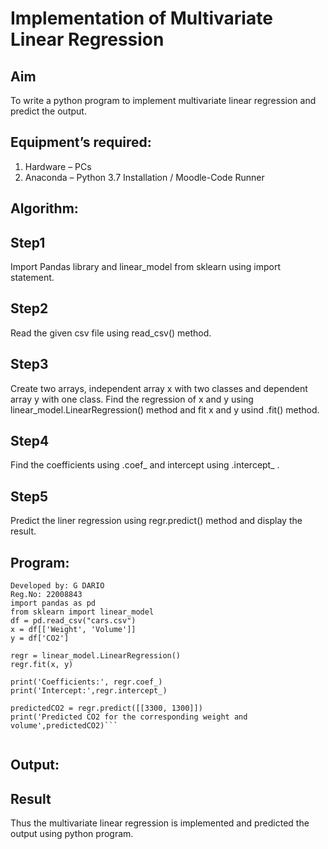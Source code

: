 # Implementation of Multivariate Linear Regression
## Aim
To write a python program to implement multivariate linear regression and predict the output.
## Equipment’s required:
1.	Hardware – PCs
2.	Anaconda – Python 3.7 Installation / Moodle-Code Runner
## Algorithm:

## Step1
Import Pandas library and linear_model from sklearn using import statement.

## Step2
Read the given csv file using read_csv() method.

## Step3
Create two arrays, independent array x with two classes and dependent array y with one class. Find the regression of x and y using linear_model.LinearRegression() method and fit x and y usind .fit() method.

## Step4
Find the coefficients using .coef_ and intercept using .intercept_ .

## Step5
Predict the liner regression using regr.predict() method and display the result.

## Program:
```
Developed by: G DARIO
Reg.No: 22008843
import pandas as pd
from sklearn import linear_model
df = pd.read_csv("cars.csv")
x = df[['Weight', 'Volume']]
y = df['CO2']

regr = linear_model.LinearRegression()
regr.fit(x, y)

print('Coefficients:', regr.coef_)
print('Intercept:',regr.intercept_)

predictedCO2 = regr.predict([[3300, 1300]])
print('Predicted CO2 for the corresponding weight and volume',predictedCO2)```


```
## Output:


## Result
Thus the multivariate linear regression is implemented and predicted the output using python program.